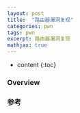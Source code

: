 ```yaml
---
layout: post
title:  "路由器漏洞复现"
categories: pwn
tags: pwn 
excerpt: 路由器漏洞复现
mathjax: true
---
```


* content
{:toc}

### Overview

### 参考


